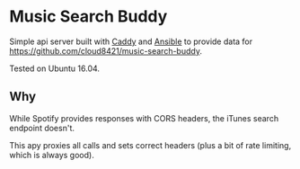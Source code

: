 # Music Search Buddy

Simple api server built with [Caddy](https://caddyserver.com) and [Ansible](https://www.ansible.com) to provide data for <https://github.com/cloud8421/music-search-buddy>.

Tested on Ubuntu 16.04.

## Why

While Spotify provides responses with CORS headers, the iTunes search endpoint doesn't.

This apy proxies all calls and sets correct headers (plus a bit of rate limiting, which is always good).

